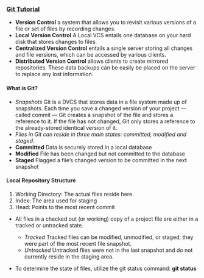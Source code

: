 ### [Git Tutorial](https://blog.udemy.com/git-tutorial-a-comprehensive-guide/)

- **Version Control** a system that allows you to revisit various versions of a file or set of files by recording changes.
- **Local Version Control** A Local VCS entails one database on your hard disk that stores changes to files.
- **Centralized Version Control** entails a single server storing all changes and file versions, which can be accessed by various clients.
- **Distributed Version Control** allows clients to create mirrored repositories. These data backups can be easily be placed on the server to replace any lost information.

#### What is Git?
- *Snapshots* Git is a DVCS that stores data in a file system made up of snapshots. Each time you save a changed version of your project — called commit — Git creates a snapshot of the file and stores a reference to it. If the file has not changed, Git only stores a reference to the already-stored identical version of it.
- *Files in Git can reside in three main states: committed, modified and staged.*
- **Committed** Data is securely stored in a local database
- **Modified** File has been changed but not committed to the database
- **Staged** Flagged a file’s changed version to be committed in the next snapshot

#### Local Repository Structure
1. Working Directory: The actual files reside here.
2. Index: The area used for staging
3. Head: Points to the most recent commit

- All files in a checked out (or working) copy of a project file are either in a tracked or untracked state.
    - *Tracked* Tracked files can be modified, unmodified, or staged; they were part of the most recent file snapshot.
    - *Untracked* Untracked files were not in the last snapshot and do not currently reside in the staging area.

- To determine the state of files, utilize the git status command: **git status**